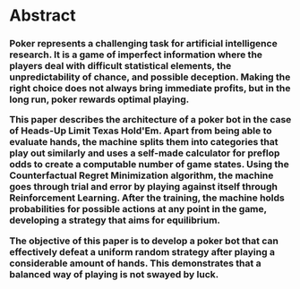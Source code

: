 <h1>Abstract</h1>

<h3>Poker represents a challenging task for artificial intelligence research. It is a game of imperfect information where the players deal with difficult statistical elements, the unpredictability of chance, and possible deception. Making the right choice does not always bring immediate profits, but in the long run, poker rewards optimal playing.

This paper describes the architecture of a poker bot in the case of Heads-Up Limit Texas Hold'Em. Apart from being able to evaluate hands, the machine splits them into categories that play out similarly and uses a self-made calculator for preflop odds to create a computable number of game states. Using the Counterfactual Regret Minimization algorithm, the machine goes through trial and error by playing against itself through Reinforcement Learning. After the training, the machine holds probabilities for possible actions at any point in the game, developing a strategy that aims for equilibrium.

The objective of this paper is to develop a poker bot that can effectively defeat a uniform random strategy after playing a considerable amount of hands. This demonstrates that a balanced way of playing is not swayed by luck.</h3>

